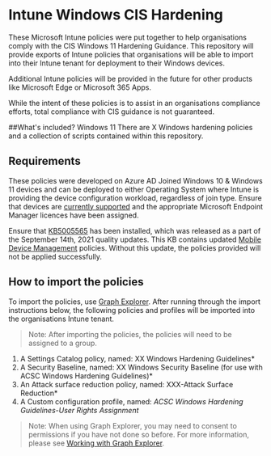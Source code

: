 # Intune Windows CIS Hardening

These Microsoft Intune policies were put together to help organisations comply with the CIS Windows 11 Hardening Guidance.
This repository will provide exports of Intune policies that organisations will be able to import into their Intune tenant for deployment to their Windows devices.

Additional Intune policies will be provided in the future for other products like Microsoft Edge or Microsoft 365 Apps.

While the intent of these policies is to assist in an organisations compliance efforts, total compliance with CIS guidance is not guaranteed.

##What's included?
Windows 11
There are X Windows hardening policies and a collection of scripts contained within this repository.

## Requirements

These policies were developed on Azure AD Joined Windows 10 & Windows 11 devices and can be deployed to either Operating System where Intune is providing the device configuration workload, regardless of join type.  Ensure that devices are [currently supported](https://docs.microsoft.com/en-us/windows/release-health/supported-versions-windows-client) and the appropriate Microsoft Endpoint Manager licences have been assigned.

Ensure that [KB5005565](https://support.microsoft.com/en-us/topic/september-14-2021-kb5005565-os-builds-19041-1237-19042-1237-and-19043-1237-292cf8ed-f97b-4cd8-9883-32b71e3e6b44) has been installed, which was released as a part of the September 14th, 2021 quality updates. This KB contains updated [Mobile Device Management](https://techcommunity.microsoft.com/t5/intune-customer-success/the-latest-in-group-policy-settings-parity-in-mobile-device/ba-p/2269167) policies. Without this update, the policies provided will not be applied successfully.

## How to import the policies

To import the policies, use [Graph Explorer](https://aka.ms/ge).
After running through the import instructions below, the following policies and profiles will be imported into the organisations Intune tenant. 
>Note: After importing the policies, the policies will need to be assigned to a group.
1. A Settings Catalog policy, named: XX Windows Hardening Guidelines*
2. A Security Baseline, named: XX Windows Security Baseline (for use with ACSC Windows Hardening Guidelines)*
3. An Attack surface reduction policy, named: XXX-Attack Surface Reduction*
4. A Custom configuration profile, named: *ACSC Windows Hardening Guidelines-User Rights Assignment*

>Note: When using Graph Explorer, you may need to consent to permissions if you have not done so before. For more information, please see [Working with Graph Explorer](https://docs.microsoft.com/en-us/graph/graph-explorer/graph-explorer-features).